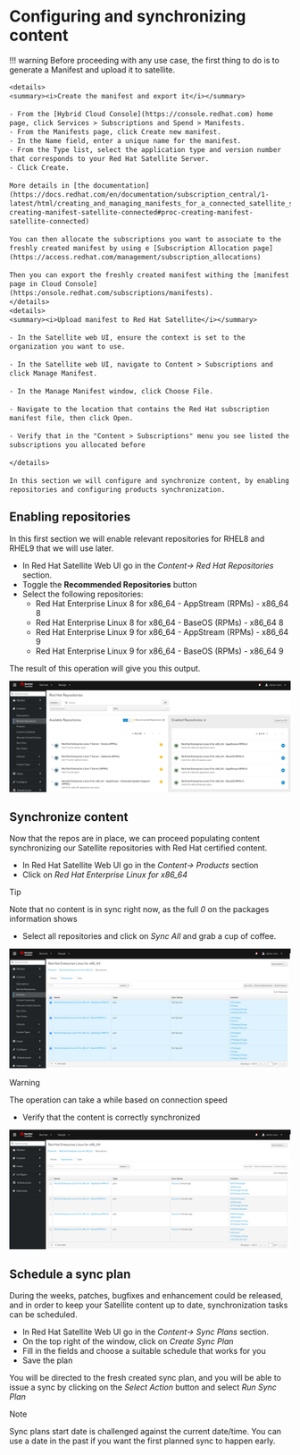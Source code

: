 # Configuring and synchronizing content

!!! warning
    Before proceeding with any use case, the first thing to do is to generate a Manifest and upload it to satellite.
    
    <details>
    <summary><i>Create the manifest and export it</i></summary>
    
    - From the [Hybrid Cloud Console](https://console.redhat.com) home page, click Services > Subscriptions and Spend > Manifests. 
    - From the Manifests page, click Create new manifest. 
    - In the Name field, enter a unique name for the manifest. 
    - From the Type list, select the application type and version number that corresponds to your Red Hat Satellite Server. 
    - Click Create. 
    
    More details in [the documentation](https://docs.redhat.com/en/documentation/subscription_central/1-latest/html/creating_and_managing_manifests_for_a_connected_satellite_server/proc-creating-manifest-satellite-connected#proc-creating-manifest-satellite-connected)

    You can then allocate the subscriptions you want to associate to the freshly created manifest by using e [Subscription Allocation page](https://access.redhat.com/management/subscription_allocations)
    
    Then you can export the freshly created manifest withing the [manifest page in Cloud Console](https:/onsole.redhat.com/subscriptions/manifests).
    </details>
    <details>
    <summary><i>Upload manifest to Red Hat Satellite</i></summary>

    - In the Satellite web UI, ensure the context is set to the organization you want to use.  

    - In the Satellite web UI, navigate to Content > Subscriptions and click Manage Manifest.  

    - In the Manage Manifest window, click Choose File. 

    - Navigate to the location that contains the Red Hat subscription manifest file, then click Open. 

    - Verify that in the "Content > Subscriptions" menu you see listed the subscriptions you allocated before 
    
    </details>

    In this section we will configure and synchronize content, by enabling repositories and configuring products synchronization.


## Enabling repositories

In this first section we will enable relevant repositories for RHEL8 and RHEL9 that we will use later.

- In Red Hat Satellite Web UI go in the *Content-> Red Hat Repositories* section. 
- Toggle the **Recommended Repositories** button
- Select the following repositories:
    - Red Hat Enterprise Linux 8 for x86_64 - AppStream (RPMs) - x86_64 8
    - Red Hat Enterprise Linux 8 for x86_64 - BaseOS (RPMs) - x86_64 8
    - Red Hat Enterprise Linux 9 for x86_64 - AppStream (RPMs) - x86_64 9
    - Red Hat Enterprise Linux 9 for x86_64 - BaseOS (RPMs) - x86_64 9

The result of this operation will give you this output.

![](./assets/configured-repos.png)

## Synchronize content

Now that the repos are in place, we can proceed populating content synchronizing our Satellite repositories with Red Hat certified content.

- In Red Hat Satellite Web UI go in the *Content-> Products* section
- Click on *Red Hat Enterprise Linux for x86_64*

> [!TIP]
> Note that no content is in sync right now, as the full *0* on the packages information shows

- Select all repositories and click on *Sync All* and grab a cup of coffee. 

![](./assets/products-pre-sync.png)

> [!WARNING]
> The operation can take a while based on connection speed

- Verify that the content is correctly synchronized

![](./assets/products-post-sync.png)

## Schedule a sync plan

During the weeks, patches, bugfixes and enhancement could be released, and in order to keep your Satellite content up to date, synchronization tasks can be scheduled.

- In Red Hat Satellite Web UI go in the *Content-> Sync Plans* section. 
- On the top right of the window, click on _Create Sync Plan_
- Fill in the fields and choose a suitable schedule that works for you
- Save the plan

You will be directed to the fresh created sync plan, and you will be able to issue a sync by clicking on the _Select Action_ button and select _Run Sync Plan_

> [!NOTE]
> Sync plans start date is challenged against the current date/time. You can use a date in the past if you want the first planned sync to happen early.
